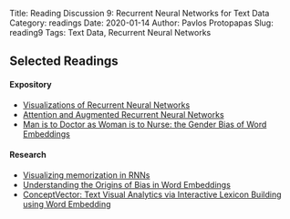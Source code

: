 Title: Reading Discussion 9: Recurrent Neural Networks for Text Data 
Category: readings
Date: 2020-01-14
Author: Pavlos Protopapas
Slug: reading9
Tags: Text Data, Recurrent Neural Networks

## Selected Readings
#### Expository
- [Visualizations of Recurrent Neural Networks](https://medium.com/@plusepsilon/visualizations-of-recurrent-neural-networks-c18f07779d56)
- [Attention and Augmented Recurrent Neural Networks](https://distill.pub/2016/augmented-rnns/)
- [Man is to Doctor as Woman is to Nurse: the Gender Bias of Word Embeddings](https://towardsdatascience.com/gender-bias-word-embeddings-76d9806a0e17)

#### Research
- [Visualizing memorization in RNNs](https://distill.pub/2019/memorization-in-rnns/)
- [Understanding the Origins of Bias in Word Embeddings](https://arxiv.org/pdf/1810.03611.pdf)
- [ConceptVector: Text Visual Analytics via Interactive Lexicon Building using Word Embedding](http://users.umiacs.umd.edu/~elm/projects/conceptvector/conceptvector.pdf)